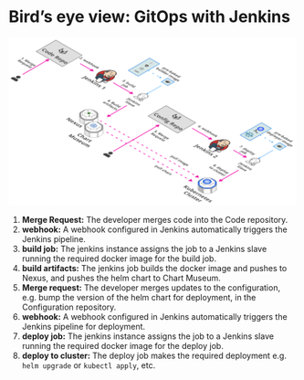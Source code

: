 # Bird’s eye view: GitOps with Jenkins

![GitOps](./image/gitops-overview.png)

1. **Merge Request:** The developer merges code into the Code repository.
2. **webhook:** A webhook configured in Jenkins automatically triggers the Jenkins pipeline.
3. **build job:** The jenkins instance assigns the job to a Jenkins slave running the required docker image for the build job.
4. **build artifacts:** The jenkins job builds the docker image and pushes to Nexus, and pushes the helm chart to Chart Museum.
5. **Merge request:** The developer merges updates to the configuration, e.g. bump the version of the helm chart for deployment, in the Configuration repository. 
6. **webhook:** A webhook configured in Jenkins automatically triggers the Jenkins pipeline for deployment.
7. **deploy job:** The jenkins instance assigns the job to a Jenkins slave running the required docker image for the deploy job.
8. **deploy to cluster:** The deploy job makes the required deployment e.g. `helm upgrade` or `kubectl apply`, etc.
